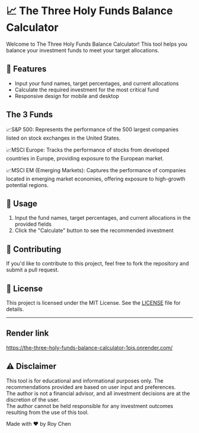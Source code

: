 # 📈 The Three Holy Funds Balance Calculator

Welcome to The Three Holy Funds Balance Calculator! This tool helps you balance your investment funds to meet your target allocations.

## 🚀 Features

- Input your fund names, target percentages, and current allocations
- Calculate the required investment for the most critical fund
- Responsive design for mobile and desktop

## The 3 Funds 
📈S&P 500: Represents the performance of the 500 largest companies listed on stock exchanges in the United States.

📈MSCI Europe: Tracks the performance of stocks from developed countries in Europe, providing exposure to the European market.

📈MSCI EM (Emerging Markets): Captures the performance of companies located in emerging market economies, offering exposure to high-growth potential regions.

## 📝 Usage

1. Input the fund names, target percentages, and current allocations in the provided fields
2. Click the "Calculate" button to see the recommended investment

## 🤝 Contributing

If you'd like to contribute to this project, feel free to fork the repository and submit a pull request.

## 📄 License

This project is licensed under the MIT License. See the [LICENSE](LICENSE) file for details.

---

## Render link 
https://the-three-holy-funds-balance-calculator-1pis.onrender.com/


## ⚠️ Disclaimer
This tool is for educational and informational purposes only. The recommendations provided are based on user input and preferences.<br/> The author is not a financial advisor, and all investment decisions are at the discretion of the user.<br/> The author cannot be held responsible for any investment outcomes resulting from the use of this tool.

Made with ❤️ by Roy Chen
